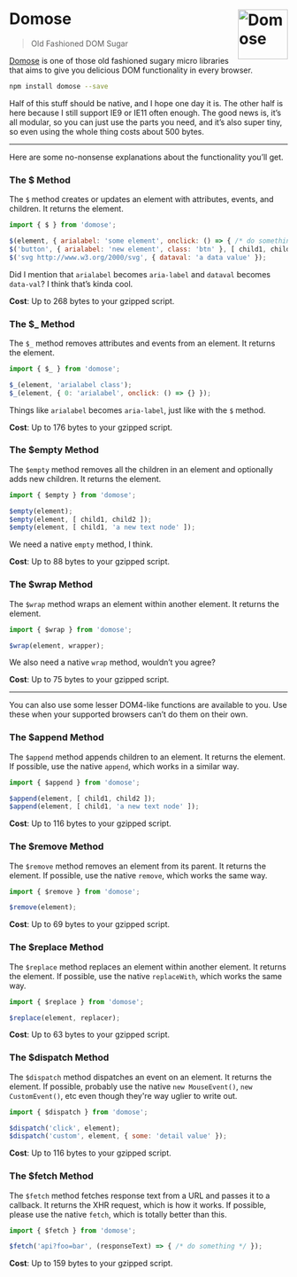 # Domose [<img src="https://jonathantneal.github.io/domose/domose.svg" alt="Domose" width="90" height="90" align="right">][Domose]

> Old Fashioned DOM Sugar

[Domose] is one of those old fashioned sugary micro libraries that aims to give
you delicious DOM functionality in every browser.

```sh
npm install domose --save
```

Half of this stuff should be native, and I hope one day it is. The other half
is here because I still support IE9 or IE11 often enough. The good news is,
it’s all modular, so you can just use the parts you need, and it’s also super
tiny, so even using the whole thing costs about 500 bytes.

---

Here are some no-nonsense explanations about the functionality you’ll get.

### The $ Method

The `$` method creates or updates an element with attributes, events, and
children. It returns the element.

```js
import { $ } from 'domose';

$(element, { arialabel: 'some element', onclick: () => { /* do something */ } });
$('button', { arialabel: 'new element', class: 'btn' }, [ child1, child2 ]);
$('svg http://www.w3.org/2000/svg', { dataval: 'a data value' });
```

Did I mention that `arialabel` becomes `aria-label` and `dataval` becomes
`data-val`? I think that’s kinda cool.

**Cost**: Up to 268 bytes to your gzipped script.

### The $_ Method

The `$_` method removes attributes and events from an element. It returns the
element.

```js
import { $_ } from 'domose';

$_(element, 'arialabel class');
$_(element, { 0: 'arialabel', onclick: () => {} });
```

Things like `arialabel` becomes `aria-label`, just like with the `$` method.

**Cost**: Up to 176 bytes to your gzipped script.

### The $empty Method

The `$empty` method removes all the children in an element and optionally adds
new children. It returns the element.

```js
import { $empty } from 'domose';

$empty(element);
$empty(element, [ child1, child2 ]);
$empty(element, [ child1, 'a new text node' ]);
```

We need a native `empty` method, I think.

**Cost**: Up to 88 bytes to your gzipped script.

### The $wrap Method

The `$wrap` method wraps an element within another element. It returns the
element.

```js
import { $wrap } from 'domose';

$wrap(element, wrapper);
```

We also need a native `wrap` method, wouldn’t you agree?

**Cost**: Up to 75 bytes to your gzipped script.

---

You can also use some lesser DOM4-like functions are available to you. Use
these when your supported browsers can’t do them on their own.

### The $append Method

The `$append` method appends children to an element. It returns the element. If
possible, use the native `append`, which works in a similar way.

```js
import { $append } from 'domose';

$append(element, [ child1, child2 ]);
$append(element, [ child1, 'a new text node' ]);
```

**Cost**: Up to 116 bytes to your gzipped script.

### The $remove Method

The `$remove` method removes an element from its parent. It returns the
element. If possible, use the native `remove`, which works the same way.

```js
import { $remove } from 'domose';

$remove(element);
```

**Cost**: Up to 69 bytes to your gzipped script.

### The $replace Method

The `$replace` method replaces an element within another element. It returns
the element. If possible, use the native `replaceWith`, which works the same way.

```js
import { $replace } from 'domose';

$replace(element, replacer);
```

**Cost**: Up to 63 bytes to your gzipped script.

### The $dispatch Method

The `$dispatch` method dispatches an event on an element. It returns the
element. If possible, probably use the native `new MouseEvent()`, `new CustomEvent()`, etc even though
they're way uglier to write out.

```js
import { $dispatch } from 'domose';

$dispatch('click', element);
$dispatch('custom', element, { some: 'detail value' });
```

**Cost**: Up to 116 bytes to your gzipped script.

### The $fetch Method

The `$fetch` method fetches response text from a URL and passes it to a
callback. It returns the XHR request, which is how it works. If possible,
please use the native `fetch`, which is totally better than this.

```js
import { $fetch } from 'domose';

$fetch('api?foo=bar', (responseText) => { /* do something */ });
```

**Cost**: Up to 159 bytes to your gzipped script.

[Domose]: https://github.com/jonathantneal/domose
